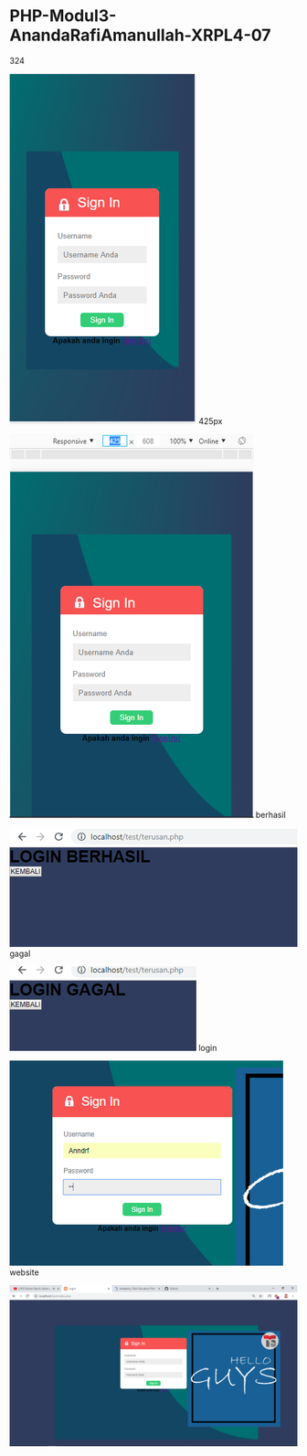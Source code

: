 # PHP-Modul3-AnandaRafiAmanullah-XRPL4-07
324

![alttext](https://github.com/Anandarafi/PHP-Modul3-AnandaRafiAmanullah-XRPL4-07/blob/master/324.PNG)
425px

![alttext](https://github.com/Anandarafi/PHP-Modul3-AnandaRafiAmanullah-XRPL4-07/blob/master/425px.PNG)
berhasil

![alttext](https://github.com/Anandarafi/PHP-Modul3-AnandaRafiAmanullah-XRPL4-07/blob/master/berhasil.PNG)
gagal

![alttext](https://github.com/Anandarafi/PHP-Modul3-AnandaRafiAmanullah-XRPL4-07/blob/master/gagal.PNG)
login

![alttext](https://github.com/Anandarafi/PHP-Modul3-AnandaRafiAmanullah-XRPL4-07/blob/master/login.PNG)
website

![alttext](https://github.com/Anandarafi/PHP-Modul3-AnandaRafiAmanullah-XRPL4-07/blob/master/website.PNG)
